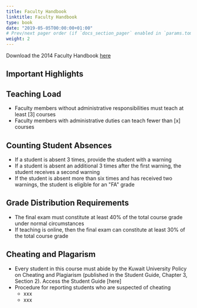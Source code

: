 ```yaml
---
title: Faculty Handbook
linktitle: Faculty Handbook
type: book
date: "2019-05-05T00:00:00+01:00"
# Prev/next pager order (if `docs_section_pager` enabled in `params.toml`)
weight: 2
---
```

Download the 2014 Faculty Handbook [here](http://www.cba.edu.kw/cs/groups/coba/documents/ku_content/kuw187680.pdf)


## Important Highlights

## Teaching Load
  * Faculty members without administrative responsibilities must teach at least [3] courses
  * Faculty members with administrative duties can teach fewer than [x] courses

## Counting Student Absences
  * If a student is absent 3 times, provide the student with a warning
  * If a student is absent an additional 3 times after the first warning, the student receives a second warning
  * If the student is absent more than six times and has received two warnings, the student is eligible for an "FA" grade


## Grade Distribution Requirements
  * The final exam must constitute at least 40% of the total course grade under normal circumstances
  * If teaching is online, then the final exam can constitute at least 30% of the total course grade

## Cheating and Plagarism
  * Every student in this course must abide by the Kuwait University Policy on Cheating and Plagiarism (published in the Student Guide, Chapter 3, Section 2). Access the Student Guide [here]
  * Procedure for reporting students who are suspected of cheating 
    * xxx
    * xxx 
